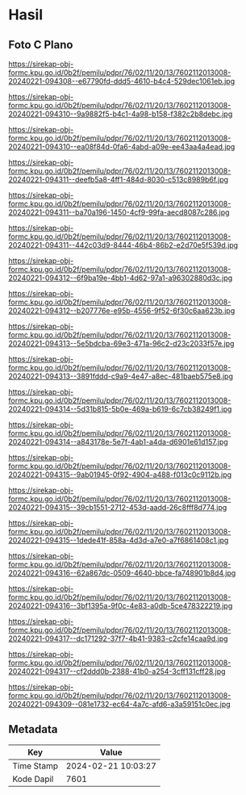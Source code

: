# Hasil

## Foto C Plano

https://sirekap-obj-formc.kpu.go.id/0b2f/pemilu/pdpr/76/02/11/20/13/7602112013008-20240221-094308--e67790fd-ddd5-4610-b4c4-529dec1061eb.jpg

https://sirekap-obj-formc.kpu.go.id/0b2f/pemilu/pdpr/76/02/11/20/13/7602112013008-20240221-094310--9a9882f5-b4c1-4a98-b158-f382c2b8debc.jpg

https://sirekap-obj-formc.kpu.go.id/0b2f/pemilu/pdpr/76/02/11/20/13/7602112013008-20240221-094310--ea08f84d-0fa6-4abd-a09e-ee43aa4a4ead.jpg

https://sirekap-obj-formc.kpu.go.id/0b2f/pemilu/pdpr/76/02/11/20/13/7602112013008-20240221-094311--deefb5a8-4ff1-484d-8030-c513c8989b6f.jpg

https://sirekap-obj-formc.kpu.go.id/0b2f/pemilu/pdpr/76/02/11/20/13/7602112013008-20240221-094311--ba70a196-1450-4cf9-99fa-aecd8087c286.jpg

https://sirekap-obj-formc.kpu.go.id/0b2f/pemilu/pdpr/76/02/11/20/13/7602112013008-20240221-094311--442c03d9-8444-46b4-86b2-e2d70e5f539d.jpg

https://sirekap-obj-formc.kpu.go.id/0b2f/pemilu/pdpr/76/02/11/20/13/7602112013008-20240221-094312--6f9ba19e-4bb1-4d62-97a1-a96302880d3c.jpg

https://sirekap-obj-formc.kpu.go.id/0b2f/pemilu/pdpr/76/02/11/20/13/7602112013008-20240221-094312--b207776e-e95b-4556-9f52-6f30c6aa623b.jpg

https://sirekap-obj-formc.kpu.go.id/0b2f/pemilu/pdpr/76/02/11/20/13/7602112013008-20240221-094313--5e5bdcba-69e3-471a-96c2-d23c2033f57e.jpg

https://sirekap-obj-formc.kpu.go.id/0b2f/pemilu/pdpr/76/02/11/20/13/7602112013008-20240221-094313--3891fddd-c9a9-4e47-a8ec-481baeb575e8.jpg

https://sirekap-obj-formc.kpu.go.id/0b2f/pemilu/pdpr/76/02/11/20/13/7602112013008-20240221-094314--5d31b815-5b0e-469a-b619-6c7cb38249f1.jpg

https://sirekap-obj-formc.kpu.go.id/0b2f/pemilu/pdpr/76/02/11/20/13/7602112013008-20240221-094314--a843178e-5e7f-4ab1-a4da-d6901e61d157.jpg

https://sirekap-obj-formc.kpu.go.id/0b2f/pemilu/pdpr/76/02/11/20/13/7602112013008-20240221-094315--9ab01945-0f92-4904-a488-f013c0c9112b.jpg

https://sirekap-obj-formc.kpu.go.id/0b2f/pemilu/pdpr/76/02/11/20/13/7602112013008-20240221-094315--39cb1551-2712-453d-aadd-26c8fff8d774.jpg

https://sirekap-obj-formc.kpu.go.id/0b2f/pemilu/pdpr/76/02/11/20/13/7602112013008-20240221-094315--1dede41f-858a-4d3d-a7e0-a7f6861408c1.jpg

https://sirekap-obj-formc.kpu.go.id/0b2f/pemilu/pdpr/76/02/11/20/13/7602112013008-20240221-094316--62a867dc-0509-4640-bbce-fa748901b8d4.jpg

https://sirekap-obj-formc.kpu.go.id/0b2f/pemilu/pdpr/76/02/11/20/13/7602112013008-20240221-094316--3bf1395a-9f0c-4e83-a0db-5ce478322219.jpg

https://sirekap-obj-formc.kpu.go.id/0b2f/pemilu/pdpr/76/02/11/20/13/7602112013008-20240221-094317--dc171292-37f7-4b41-9383-c2cfe14caa9d.jpg

https://sirekap-obj-formc.kpu.go.id/0b2f/pemilu/pdpr/76/02/11/20/13/7602112013008-20240221-094317--cf2ddd0b-2388-41b0-a254-3cff131cff28.jpg

https://sirekap-obj-formc.kpu.go.id/0b2f/pemilu/pdpr/76/02/11/20/13/7602112013008-20240221-094309--081e1732-ec64-4a7c-afd6-a3a59151c0ec.jpg


## Metadata

| Key        | Value               |
| ---------- | ------------------- |
| Time Stamp | 2024-02-21 10:03:27 |
| Kode Dapil | 7601                |



